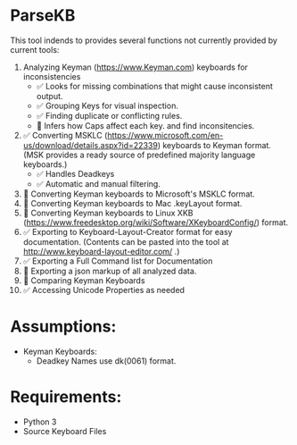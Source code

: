 # ParseKB
This tool indends to provides several functions not currently provided by current tools:
1. Analyzing Keyman (https://www.Keyman.com) keyboards for inconsistencies
    * :white_check_mark: Looks for missing combinations that might cause inconsistent output. 
    * :white_check_mark: Grouping Keys for visual inspection.
    * :white_check_mark: Finding duplicate or conflicting rules. 
    * :black_square_button: Infers how Caps affect each key. and find inconsitencies.
2. :white_check_mark: Converting MSKLC (https://www.microsoft.com/en-us/download/details.aspx?id=22339) keyboards to Keyman format. (MSK provides a ready source of predefined majority language keyboards.)  
    * :white_check_mark: Handles Deadkeys
    * :white_check_mark: Automatic and manual filtering.
3. :black_square_button: Converting Keyman keyboards to Microsoft's MSKLC format.
4. :black_square_button: Converting Keyman keyboards to Mac .keyLayout format.
5. :black_square_button: Converting Keyman keyboards to Linux XKB (https://www.freedesktop.org/wiki/Software/XKeyboardConfig/) format.
6. :white_check_mark: Exporting to Keyboard-Layout-Creator format for easy documentation. (Contents can be pasted into the tool at http://www.keyboard-layout-editor.com/ .)
7. :white_check_mark: Exporting a Full Command list for Documentation
8. :black_square_button: Exporting a json markup of all analyzed data.
9. :black_square_button: Comparing Keyman Keyboards
10. :white_check_mark: Accessing Unicode Properties as needed

# Assumptions:
* Keyman Keyboards:
  * Deadkey Names use dk(0061) format.

# Requirements:
* Python 3
* Source Keyboard Files
